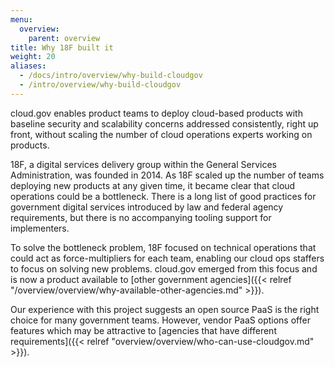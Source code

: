 ```yaml
---
menu:
  overview:
    parent: overview
title: Why 18F built it
weight: 20
aliases:
  - /docs/intro/overview/why-build-cloudgov
  - /intro/overview/why-build-cloudgov
---
```


cloud.gov enables product teams to deploy cloud-based products with baseline security and scalability concerns addressed consistently, right up front, without scaling the number of cloud operations experts working on products.

18F, a digital services delivery group within the General Services Administration, was founded in 2014. As 18F scaled up the number of teams deploying new products at any given time, it became clear that cloud operations could be a bottleneck. There is a long list of good practices for government digital services introduced by law and federal agency requirements, but there is no accompanying tooling support for implementers.

To solve the bottleneck problem, 18F focused on technical operations that could act as force-multipliers for each team, enabling our cloud ops staffers to focus on solving new problems. cloud.gov emerged from this focus and is now a product available to [other government agencies]({{< relref "/overview/overview/why-available-other-agencies.md" >}}).

Our experience with this project suggests an open source PaaS is the right choice for many government teams. However, vendor PaaS options offer features which may be attractive to [agencies that have different requirements]({{< relref "overview/overview/who-can-use-cloudgov.md" >}}).
